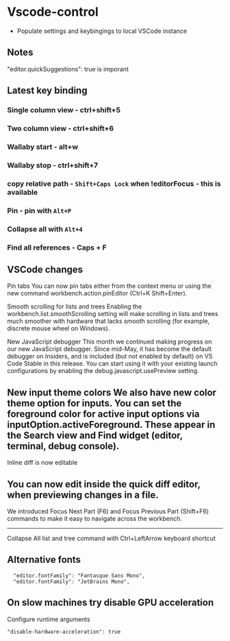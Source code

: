 # Vscode-control

- Populate settings and keybingings to local VSCode instance

## Notes

  "editor.quickSuggestions": true is imporant

## Latest key binding

### Single column view - ctrl+shift+5

### Two column view - ctrl+shift+6

### Wallaby start - alt+w

### Wallaby stop - ctrl+shift+7

### copy relative path - `Shift+Caps Lock` when !editorFocus - this is available

### Pin - pin with `Alt+P`

### Collapse all with `Alt+4`

### Find all references - Caps + F

## VSCode changes

Pin tabs
You can now pin tabs either from the context menu or using the new command workbench.action.pinEditor (Ctrl+K Shift+Enter).

Smooth scrolling for lists and trees
Enabling the workbench.list.smoothScrolling setting will make scrolling in lists and trees much smoother with hardware that lacks smooth scrolling (for example, discrete mouse wheel on Windows).

New JavaScript debugger
This month we continued making progress on our new JavaScript debugger. Since mid-May, it has become the default debugger on Insiders, and is included (but not enabled by default) on VS Code Stable in this release. You can start using it with your existing launch configurations by enabling the debug.javascript.usePreview setting.

New input theme colors
We also have new color theme option for inputs. You can set the foreground color for active input options via inputOption.activeForeground. These appear in the Search view and Find widget (editor, terminal, debug console).
---

Inline diff is now editable

You can now edit inside the quick diff editor, when previewing changes in a file.
---

We introduced Focus Next Part (F6) and Focus Previous Part (Shift+F6) commands to make it easy to navigate across the workbench.

---

Collapse All list and tree command with Ctrl+LeftArrow keyboard shortcut

## Alternative fonts

```
  "editor.fontFamily": "Fantasque Sans Mono",
  "editor.fontFamily": "JetBrains Mono",
```

## On slow machines try disable GPU acceleration

Configure runtime arguments

```
"disable-hardware-acceleration": true

```